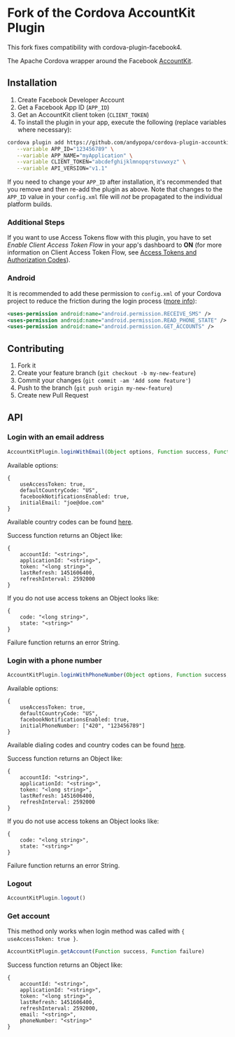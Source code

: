 
Fork of the Cordova AccountKit Plugin
======

This fork fixes compatibility with cordova-plugin-facebook4.

The Apache Cordova wrapper around the Facebook [AccountKit](https://www.accountkit.com/).


## Installation

1. Create Facebook Developer Account
2. Get a Facebook App ID  (`APP_ID`)
3. Get an AccountKit client token (`CLIENT_TOKEN`)
4. To install the plugin in your app, execute the following (replace variables where necessary):

```bash
cordova plugin add https://github.com/andypopa/cordova-plugin-accountkit.git --save \
   --variable APP_ID="123456789" \
   --variable APP_NAME="myApplication" \
   --variable CLIENT_TOKEN="abcdefghijklmnopqrstuvwxyz" \
   --variable API_VERSION="v1.1"
```

If you need to change your `APP_ID` after installation, it's recommended that you remove and then re-add the plugin as above. Note that changes to the `APP_ID` value in your `config.xml` file will *not* be propagated to the individual platform builds.

### Additional Steps
If you want to use Access Tokens flow with this plugin, you have to set _Enable Client Access Token Flow_ in your app's dashboard to **ON** (for more information on Client Access Token Flow, see [Access Tokens and Authorization Codes](https://developers.facebook.com/docs/accountkit/accesstokens)).

### Android

It is recommended to add these permission to `config.xml` of your Cordova project to reduce the friction during the login process ([more info](https://developers.facebook.com/docs/accountkit/android/configuration)):
```xml
<uses-permission android:name="android.permission.RECEIVE_SMS" />
<uses-permission android:name="android.permission.READ_PHONE_STATE" />
<uses-permission android:name="android.permission.GET_ACCOUNTS" />
```


## Contributing

1. Fork it
2. Create your feature branch (`git checkout -b my-new-feature`)
3. Commit your changes (`git commit -am 'Add some feature'`)
4. Push to the branch (`git push origin my-new-feature`)
5. Create new Pull Request


## API

### Login with an email address

```javascript
AccountKitPlugin.loginWithEmail(Object options, Function success, Function failure)
```

Available options:

	{
		useAccessToken: true,
		defaultCountryCode: "US",
		facebookNotificationsEnabled: true,
		initialEmail: "joe@doe.com"
	}

Available country codes can be found [here](https://developers.facebook.com/docs/accountkit/countrycodes).

Success function returns an Object like:

	{
		accountId: "<string>",
		applicationId: "<string>",
		token: "<long string>",
		lastRefresh: 1451606400,
		refreshInterval: 2592000
	}

If you do not use access tokens an Object looks like:

	{
		code: "<long string>",
		state: "<string>"
	}

Failure function returns an error String.

### Login with a phone number

```javascript
AccountKitPlugin.loginWithPhoneNumber(Object options, Function success, Function failure)
```

Available options:

	{
		useAccessToken: true,
		defaultCountryCode: "US",
		facebookNotificationsEnabled: true,
		initialPhoneNumber: ["420", "123456789"]
	}

Available dialing codes and country codes can be found [here](https://developers.facebook.com/docs/accountkit/countrycodes).

Success function returns an Object like:

	{
		accountId: "<string>",
		applicationId: "<string>",
		token: "<long string>",
		lastRefresh: 1451606400,
		refreshInterval: 2592000
	}

If you do not use access tokens an Object looks like:

	{
		code: "<long string>",
		state: "<string>"
	}

Failure function returns an error String.

### Logout

```javascript
AccountKitPlugin.logout()
```

### Get account

This method only works when login method was called with `{ useAccessToken: true }`.

```javascript
AccountKitPlugin.getAccount(Function success, Function failure)
```

Success function returns an Object like:

	{
		accountId: "<string>",
		applicationId: "<string>",
		token: "<long string>",
		lastRefresh: 1451606400,
		refreshInterval: 2592000,
		email: "<string>",
		phoneNumber: "<string>"
	}
